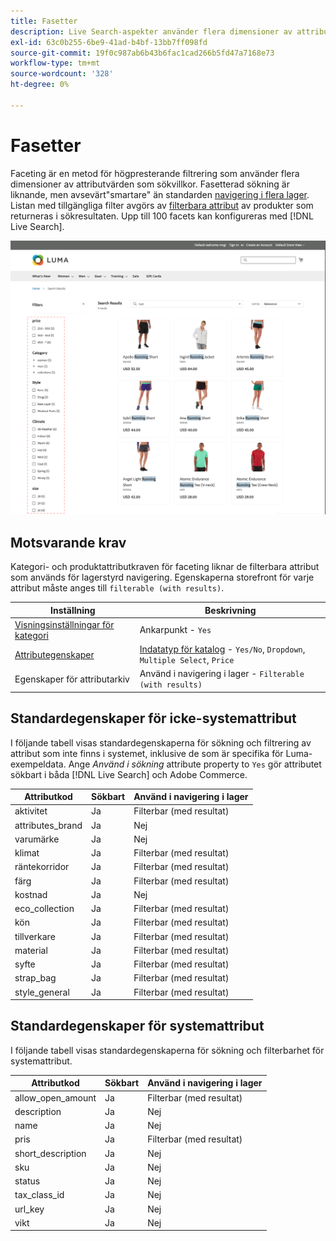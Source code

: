 ```yaml
---
title: Fasetter
description: Live Search-aspekter använder flera dimensioner av attributvärden som sökvillkor.
exl-id: 63c0b255-6be9-41ad-b4bf-13bb7ff098fd
source-git-commit: 19f0c987ab6b43b6fac1cad266b5fd47a7168e73
workflow-type: tm+mt
source-wordcount: '328'
ht-degree: 0%

---
```


# Fasetter

Faceting är en metod för högpresterande filtrering som använder flera dimensioner av attributvärden som sökvillkor. Fasetterad sökning är liknande, men avsevärt&quot;smartare&quot; än standarden [navigering i flera lager](https://docs.magento.com/user-guide/catalog/navigation-layered.html). Listan med tillgängliga filter avgörs av [filterbara attribut](https://docs.magento.com/user-guide/catalog/navigation-layered-filterable-attributes.html) av produkter som returneras i sökresultaten. Upp till 100 facets kan konfigureras med [!DNL Live Search].

![Filtrerade sökresultat](assets/storefront-search-results-run.png)

## Motsvarande krav

Kategori- och produktattributkraven för faceting liknar de filterbara attribut som används för lagerstyrd navigering. Egenskaperna storefront för varje attribut måste anges till `filterable (with results)`.

| Inställning | Beskrivning |
|--- |--- |
| [Visningsinställningar för kategori](https://docs.magento.com/user-guide/catalog/categories-display-settings.html) | Ankarpunkt - `Yes` |
| [Attributegenskaper](https://docs.magento.com/user-guide/stores/attribute-product-create.html) | [Indatatyp för katalog](https://docs.magento.com/user-guide/stores/attributes-input-types.html) - `Yes/No`, `Dropdown`, `Multiple Select`, `Price` |
| Egenskaper för attributarkiv | Använd i navigering i lager - `Filterable (with results)` |

## Standardegenskaper för icke-systemattribut

I följande tabell visas standardegenskaperna för sökning och filtrering av attribut som inte finns i systemet, inklusive de som är specifika för Luma-exempeldata. Ange *Använd i sökning* attribute property to `Yes` gör attributet sökbart i båda [!DNL Live Search] och Adobe Commerce.

| Attributkod | Sökbart | Använd i navigering i lager |
|--- |--- |--- |
| aktivitet | Ja | Filterbar (med resultat) |
| attributes_brand | Ja | Nej |
| varumärke | Ja | Nej |
| klimat | Ja | Filterbar (med resultat) |
| räntekorridor | Ja | Filterbar (med resultat) |
| färg | Ja | Filterbar (med resultat) |
| kostnad | Ja | Nej |
| eco_collection | Ja | Filterbar (med resultat) |
| kön | Ja | Filterbar (med resultat) |
| tillverkare | Ja | Filterbar (med resultat) |
| material | Ja | Filterbar (med resultat) |
| syfte | Ja | Filterbar (med resultat) |
| strap_bag | Ja | Filterbar (med resultat) |
| style_general | Ja | Filterbar (med resultat) |

## Standardegenskaper för systemattribut

I följande tabell visas standardegenskaperna för sökning och filterbarhet för systemattribut.

| Attributkod | Sökbart | Använd i navigering i lager |
|--- |--- |--- |
| allow_open_amount | Ja | Filterbar (med resultat) |
| description | Ja | Nej |
| name | Ja | Nej |
| pris | Ja | Filterbar (med resultat) |
| short_description | Ja | Nej |
| sku | Ja | Nej |
| status | Ja | Nej |
| tax_class_id | Ja | Nej |
| url_key | Ja | Nej |
| vikt | Ja | Nej |
